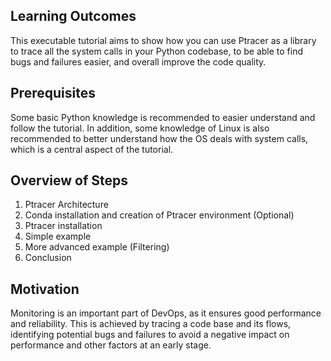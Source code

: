 ## Learning Outcomes
This executable tutorial aims to show how you can use Ptracer as a library to trace all the system calls in your Python codebase, to be able to find bugs and failures easier, and overall improve the code quality.

## Prerequisites
Some basic Python knowledge is recommended to easier understand and follow the tutorial. In addition, some knowledge of Linux is also recommended to better understand how the OS deals with system calls, which is a central aspect of the tutorial. 

## Overview of Steps
1. Ptracer Architecture
2. Conda installation and creation of Ptracer environment (Optional)
3. Ptracer installation
4. Simple example
5. More advanced example (Filtering)
6. Conclusion

## Motivation
Monitoring is an important part of DevOps, as it ensures good performance and reliability. This is achieved by tracing a code base and its flows, identifying potential bugs and failures to avoid a negative impact on performance and other factors at an early stage.
